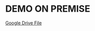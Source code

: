 # DEMO ON PREMISE

[Google Drive File](https://drive.google.com/file/d/1wKfk8NljcuQrWKQUd7t6sVMHatMa-P5M/view?usp=sharing)
